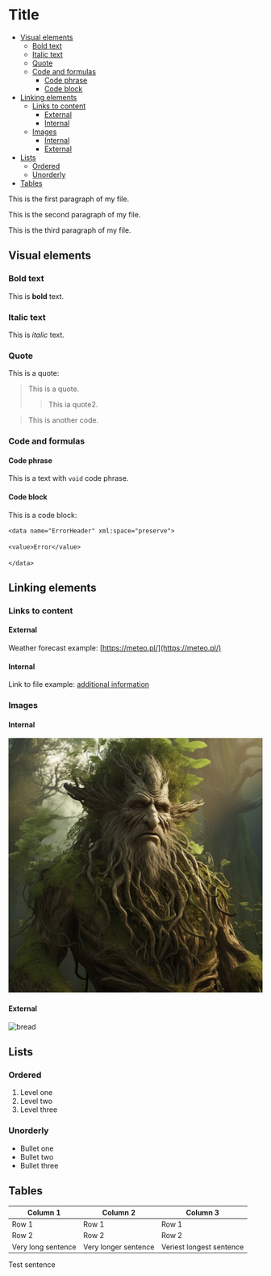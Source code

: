 # Title <!-- omit in toc -->

- [Visual elements](#visual-elements)
  - [Bold text](#bold-text)
  - [Italic text](#italic-text)
  - [Quote](#quote)
  - [Code and formulas](#code-and-formulas)
    - [Code phrase](#code-phrase)
    - [Code block](#code-block)
- [Linking elements](#linking-elements)
  - [Links to content](#links-to-content)
    - [External](#external)
    - [Internal](#internal)
  - [Images](#images)
    - [Internal](#internal-1)
    - [External](#external-1)
- [Lists](#lists)
  - [Ordered](#ordered)
  - [Unorderly](#unorderly)
- [Tables](#tables)


This is the first paragraph of my file.

This is the second paragraph of my file.

This is the third paragraph of my file.  

## Visual elements

### Bold text

This is **bold** text.

### Italic text

This is *italic* text.

### Quote

This is a quote:
> This is a quote.
>> This ia quote2.

> This is another code.

### Code and formulas

#### Code phrase

This is a text with `void` code phrase.

#### Code block

This is a code block:

```
<data name="ErrorHeader" xml:space="preserve">

<value>Error</value>

</data>
```

## Linking elements

### Links to content

#### External

Weather forecast example: [https://meteo.pl/](https://meteo.pl/)

#### Internal

Link to file example: [additional information](reference.md)

### Images

#### Internal

![Ent](ent420lol69.jpg "Ent")

#### External

![bread](https://debogora.com/data/include/img/news/1671551739.jpg)

## Lists

### Ordered

1. Level one
2. Level two
3. Level three

### Unorderly

* Bullet one
* Bullet two
* Bullet three

## Tables

| Column 1           | Column 2             | Column 3                 |
| ------------------ | -------------------- | ------------------------ |
| Row 1              | Row 1                | Row 1                    |
| Row 2              | Row 2                | Row 2                    |
| Very long sentence | Very longer sentence | Veriest longest sentence |

Test sentence